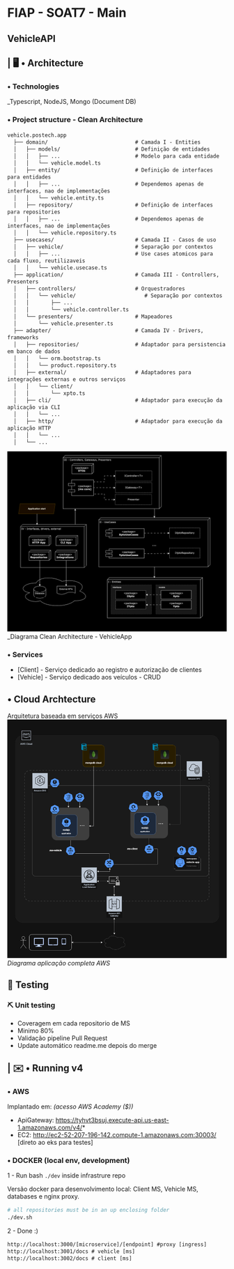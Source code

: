 # FIAP - SOAT7 - Main
## VehicleAPI

## | 🖥️ • Architecture
### • Technologies
_Typescript, NodeJS, Mongo (Document DB)
### • Project structure - Clean Architecture
```
vehicle.postech.app
  ├── domain/                            # Camada I - Entities
  │   ├── models/                        # Definição de entidades
  │   │   ├── ...                        # Modelo para cada entidade
  │   │   └── vehicle.model.ts
  │   ├── entity/                        # Definição de interfaces para entidades
  │   │   ├── ...                        # Dependemos apenas de interfaces, nao de implementações
  │   │   └── vehicle.entity.ts
  │   ├── repository/                    # Definição de interfaces para repositories
  │   │   ├── ...                        # Dependemos apenas de interfaces, nao de implementações
  │   │   └── vehicle.repository.ts
  ├── usecases/                          # Camada II - Casos de uso
  │   ├── vehicle/                       # Separação por contextos 
  │   │   ├── ...                        # Use cases atomicos para cada fluxo, reutilizaveis
  │   │   └── vehicle.usecase.ts
  ├── application/                       # Camada III - Controllers, Presenters
  │   ├── controllers/                   # Orquestradores
  │   │   └── vehicle/                      # Separação por contextos 
  │   │       ├── ...
  │   │       └── vehicle.controller.ts
  │   └── presenters/                    # Mapeadores
  │       └── vehicle.presenter.ts          
  ├── adapter/                           # Camada IV - Drivers, frameworks
  │   ├── repositories/                  # Adaptador para persistencia em banco de dados
  │   │   └── orm.bootstrap.ts           
  │   │   └── product.repository.ts      
  │   ├── external/                      # Adaptadores para integrações externas e outros serviços
  │   │   └── client/
  │   │       └── xpto.ts      
  │   ├── cli/                           # Adaptador para execução da aplicação via CLI
  │   │   └── ...
  │   ├── http/                          # Adaptador para execução da aplicação HTTP
  │   │   └── ...
  │   └── ...
```

![Diagrama Clean Architecture - VehicleApp](docs/app.drawio.png)
_Diagrama Clean Architecture - VehicleApp

### • Services
- [Client] - Serviço dedicado ao registro e autorização de clientes
- [Vehicle] - Serviço dedicado aos veículos - CRUD

## • Cloud Archtecture
Arquitetura baseada em serviços AWS
![Diagrama aplicação completa AWS - VehicleApp](docs/kubernetes.drawio.png)
_Diagrama aplicação completa AWS_


## 🧪 Testing
### ⛏️ Unit testing
- Coveragem em cada repositorio de MS
- Minimo 80%
- Validação pipeline Pull Request
- Update automático readme.me depois do merge

## | ✉️ • Running v4
### • AWS
Implantado em: _(acesso AWS Academy ($))_
- ApiGateway: https://tyhvt3bsuj.execute-api.us-east-1.amazonaws.com/v4/*
- EC2: http://ec2-52-207-196-142.compute-1.amazonaws.com:30003/ [direto ao eks para testes]

### • DOCKER (local env, development)
1 - Run bash `./dev` inside infrastrure repo

Versão docker para desenvolvimento local:
Client MS, Vehicle MS, databases e nginx proxy.
```sh
# all repositories must be in an up enclosing folder
./dev.sh
```
2 - Done :)
```
http://localhost:3000/[microservice]/[endpoint] #proxy [ingress]
http://localhost:3001/docs # vehicle [ms]
http://localhost:3002/docs # client [ms]
```

